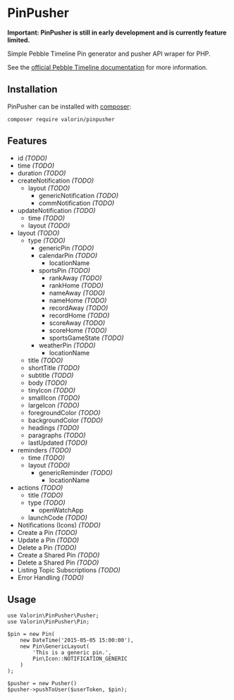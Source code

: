 # PinPusher

**Important: PinPusher is still in early development and is currently feature limited.**

Simple Pebble Timeline Pin generator and pusher API wraper for PHP.

See the [official Pebble Timeline documentation](http://developer.getpebble.com/guides/timeline/) for more information.

## Installation

PinPusher can be installed with [composer](https://getcomposer.org/):

```
composer require valorin/pinpusher
```

## Features

- id *(TODO)*
- time *(TODO)*
- duration *(TODO)*
- createNotification *(TODO)*
    - layout *(TODO)*
        - genericNotification *(TODO)*
        - commNotification *(TODO)*
- updateNotification *(TODO)*
    - time *(TODO)*
    - layout *(TODO)*
- layout *(TODO)*
    - type *(TODO)*
        - genericPin *(TODO)*
        - calendarPin *(TODO)*
            - locationName
        - sportsPin *(TODO)*
            - rankAway *(TODO)*
            - rankHome *(TODO)*
            - nameAway *(TODO)*
            - nameHome *(TODO)*
            - recordAway *(TODO)*
            - recordHome *(TODO)*
            - scoreAway *(TODO)*
            - scoreHome *(TODO)*
            - sportsGameState *(TODO)*
        - weatherPin *(TODO)*
            - locationName
    - title *(TODO)*
    - shortTitle *(TODO)*
    - subtitle *(TODO)*
    - body *(TODO)*
    - tinyIcon *(TODO)*
    - smallIcon *(TODO)*
    - largeIcon *(TODO)*
    - foregroundColor *(TODO)*
    - backgroundColor *(TODO)*
    - headings *(TODO)*
    - paragraphs *(TODO)*
    - lastUpdated *(TODO)*
- reminders *(TODO)*
    - time *(TODO)*
    - layout *(TODO)*
        - genericReminder *(TODO)*
            - locationName
- actions *(TODO)*
    - title *(TODO)*
    - type *(TODO)*
        - openWatchApp
    - launchCode *(TODO)*
- Notifications (Icons) *(TODO)*
- Create a Pin *(TODO)*
- Update a Pin *(TODO)*
- Delete a Pin *(TODO)*
- Create a Shared Pin *(TODO)*
- Delete a Shared Pin *(TODO)*
- Listing Topic Subscriptions *(TODO)*
- Error Handling *(TODO)*

## Usage

```
use Valorin\PinPusher\Pusher;
use Valorin\PinPusher\Pin;

$pin = new Pin(
    new DateTime('2015-05-05 15:00:00'),
    new Pin\GenericLayout(
        'This is a generic pin.',
        Pin\Icon::NOTIFICATION_GENERIC
    )
);

$pusher = new Pusher()
$pusher->pushToUser($userToken, $pin);
```
